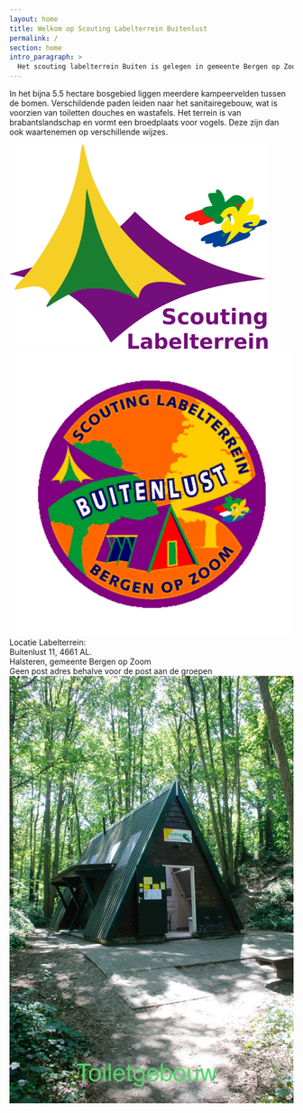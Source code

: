 ```yaml
---
layout: home
title: Welkom op Scouting Labelterrein Buitenlust  
permalink: /
section: home
intro_paragraph: >
  Het scouting labelterrein Buiten is gelegen in gemeente Bergen op Zoom en bevind zich in het bosrijkegebied noordoostelijk van Bergen op Zoom net in het dorpje Halsteren. 
---
```


In het bijna 5.5 hectare bosgebied liggen meerdere kampeervelden tussen de bomen. Verschildende paden leiden naar het sanitairegebouw, wat is voorzien van toiletten douches en wastafels. Het terrein is van brabantslandschap en vormt een broedplaats voor vogels. Deze zijn dan ook waartenemen op verschillende wijzes.

![logolabel terienn](../assets/img/Logo_Labelterrein.svg) ![logo buitenlust](../assets/img/badgenwa.svg)  
Locatie Labelterrein:  
Buitenlust 11, 4661 AL.  
Halsteren, gemeente Bergen op Zoom  
Geen post adres behalve voor de post aan de groepen
![Foto toiletgebouw gebouw](../assets/img/Velden/image00013.jpeg)